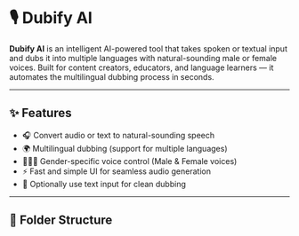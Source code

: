 # 🎙️ Dubify AI

**Dubify AI** is an intelligent AI-powered tool that takes spoken or textual input and dubs it into multiple languages with natural-sounding male or female voices. Built for content creators, educators, and language learners — it automates the multilingual dubbing process in seconds.

---

## ✨ Features

- 🎧 Convert audio or text to natural-sounding speech
- 🌍 Multilingual dubbing (support for multiple languages)
- 👨‍🦰👩 Gender-specific voice control (Male & Female voices)
- ⚡ Fast and simple UI for seamless audio generation
- 💬 Optionally use text input for clean dubbing

---

## 📁 Folder Structure

